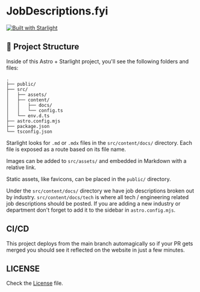 # JobDescriptions.fyi

[![Built with Starlight](https://astro.badg.es/v2/built-with-starlight/tiny.svg)](https://starlight.astro.build)

## 🚀 Project Structure

Inside of this Astro + Starlight project, you'll see the following folders and files:

```
.
├── public/
├── src/
│   ├── assets/
│   ├── content/
│   │   ├── docs/
│   │   └── config.ts
│   └── env.d.ts
├── astro.config.mjs
├── package.json
└── tsconfig.json
```

Starlight looks for `.md` or `.mdx` files in the `src/content/docs/` directory. Each file is exposed as a route based on its file name.

Images can be added to `src/assets/` and embedded in Markdown with a relative link.

Static assets, like favicons, can be placed in the `public/` directory.

Under the `src/content/docs/` directory we have job descriptions broken out by industry. `src/content/docs/tech` is where all tech / engineering related job descriptions should be posted. If you are adding a new industry or department don't forget to add it to the sidebar in `astro.config.mjs`.

## CI/CD

This project deploys from the main branch automagically so if your PR gets merged you should see it reflected on the website in just a few minutes.

## LICENSE

Check the [License](LICENSE.md) file.
